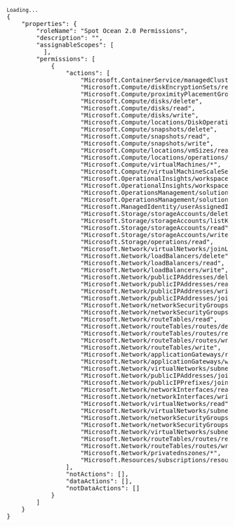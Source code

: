 <html>
<body>
<pre v-pre data-lang="json">
<code id="spot-azure-permissions" class="lang-json">Loading...</code>
{
    "properties": {
        "roleName": "Spot Ocean 2.0 Permissions",
        "description": "",
        "assignableScopes": [
          ],
        "permissions": [
            {
                "actions": [
                    "Microsoft.ContainerService/managedClusters/*",
                    "Microsoft.Compute/diskEncryptionSets/read",
                    "Microsoft.Compute/proximityPlacementGroups/write",
                    "Microsoft.Compute/disks/delete",
                    "Microsoft.Compute/disks/read",
                    "Microsoft.Compute/disks/write",
                    "Microsoft.Compute/locations/DiskOperations/read",
                    "Microsoft.Compute/snapshots/delete",
                    "Microsoft.Compute/snapshots/read",
                    "Microsoft.Compute/snapshots/write",
                    "Microsoft.Compute/locations/vmSizes/read",
                    "Microsoft.Compute/locations/operations/read",
                    "Microsoft.Compute/virtualMachines/*",
                    "Microsoft.Compute/virtualMachineScaleSets/*",
                    "Microsoft.OperationalInsights/workspaces/sharedkeys/read",
                    "Microsoft.OperationalInsights/workspaces/read",
                    "Microsoft.OperationsManagement/solutions/write",
                    "Microsoft.OperationsManagement/solutions/read",
                    "Microsoft.ManagedIdentity/userAssignedIdentities/assign/action",
                    "Microsoft.Storage/storageAccounts/delete",
                    "Microsoft.Storage/storageAccounts/listKeys/action",
                    "Microsoft.Storage/storageAccounts/read",
                    "Microsoft.Storage/storageAccounts/write",
                    "Microsoft.Storage/operations/read",
                    "Microsoft.Network/virtualNetworks/joinLoadBalancer/action",
                    "Microsoft.Network/loadBalancers/delete",
                    "Microsoft.Network/loadBalancers/read",
                    "Microsoft.Network/loadBalancers/write",
                    "Microsoft.Network/publicIPAddresses/delete",
                    "Microsoft.Network/publicIPAddresses/read",
                    "Microsoft.Network/publicIPAddresses/write",
                    "Microsoft.Network/publicIPAddresses/join/action",
                    "Microsoft.Network/networkSecurityGroups/read",
                    "Microsoft.Network/networkSecurityGroups/write",
                    "Microsoft.Network/routeTables/read",
                    "Microsoft.Network/routeTables/routes/delete",
                    "Microsoft.Network/routeTables/routes/read",
                    "Microsoft.Network/routeTables/routes/write",
                    "Microsoft.Network/routeTables/write",
                    "Microsoft.Network/applicationGateways/read",
                    "Microsoft.Network/applicationGateways/write",
                    "Microsoft.Network/virtualNetworks/subnets/join/action",
                    "Microsoft.Network/publicIPAddresses/join/action",
                    "Microsoft.Network/publicIPPrefixes/join/action",
                    "Microsoft.Network/networkInterfaces/read",
                    "Microsoft.Network/networkInterfaces/write",
                    "Microsoft.Network/virtualNetworks/read",
                    "Microsoft.Network/virtualNetworks/subnets/read",
                    "Microsoft.Network/networkSecurityGroups/write",
                    "Microsoft.Network/networkSecurityGroups/read",
                    "Microsoft.Network/virtualNetworks/subnets/join/action",
                    "Microsoft.Network/routeTables/routes/read",
                    "Microsoft.Network/routeTables/routes/write",
                    "Microsoft.Network/privatednszones/*",
                    "Microsoft.Resources/subscriptions/resourceGroups/read"
                ],
                "notActions": [],
                "dataActions": [],
                "notDataActions": []
            }
        ]
    }
}
</body>
</html>

